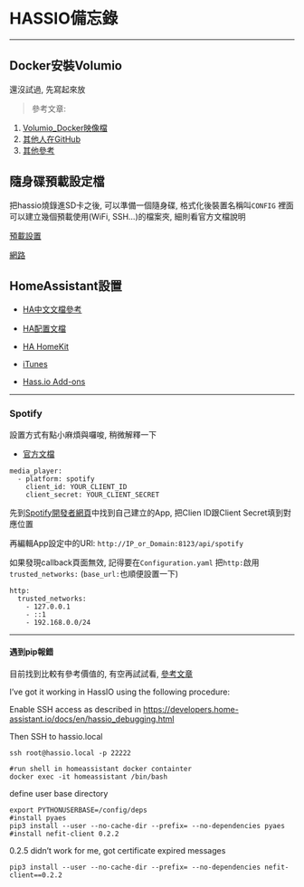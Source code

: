 # HASSIO備忘錄

---

## Docker安裝Volumio

還沒試過, 先寫起來放

>參考文章:

1. [Volumio_Docker映像檔](https://hub.docker.com/r/jbonjean/volumio/)
2. [其他人在GitHub](https://github.com/titilambert/docker-volumio2)
3. [其他參考](https://bbs.hassbian.com/thread-2083-1-1.html)

## 隨身碟預載設定檔

把hassio燒錄進SD卡之後, 可以準備一個隨身碟, 格式化後裝置名稱叫```CONFIG```
裡面可以建立幾個預載使用(WiFi, SSH...)的檔案夾, 細則看官方文檔說明

[預載設置](https://github.com/home-assistant/hassos/blob/dev/Documentation/configuration.md)

[網路](https://github.com/home-assistant/hassos/blob/dev/Documentation/network.md)

## HomeAssistant設置

 - [HA中文文檔參考](https://www.hachina.io/docs/321.html)

 - [HA配置文檔](https://www.home-assistant.io/getting-started/configuration/)

 - [HA HomeKit](https://www.home-assistant.io/components/homekit_controller/)

 - [iTunes](https://www.home-assistant.io/components/media_player.itunes/)

 - [Hass.io Add-ons](https://www.home-assistant.io/addons/)

---

### Spotify

設置方式有點小麻煩與囉唆, 稍微解釋一下

 - [官方文檔](https://www.home-assistant.io/components/media_player.spotify/)

```
media_player:
  - platform: spotify
    client_id: YOUR_CLIENT_ID
    client_secret: YOUR_CLIENT_SECRET
```

先到[Spotify開發者網頁](https://developer.spotify.com/dashboard/applications)中找到自己建立的App, 
把Clien ID跟Client Secret填到對應位置

再編輯App設定中的URl: ```http://IP_or_Domain:8123/api/spotify```

如果發現callback頁面無效, 記得要在```Configuration.yaml```
把```http:```啟用```trusted_networks:``` (```base_url:```也順便設置一下)

```
http:
  trusted_networks:
    - 127.0.0.1
    - ::1
    - 192.168.0.0/24
```

---

#### 遇到pip報錯

目前找到比較有參考價值的, 有空再試試看, [參考文章](https://community.home-assistant.io/t/run-pip-install-in-docker-hass/52946/8)

I’ve got it working in HassIO using the following procedure:

Enable SSH access as described in <https://developers.home-assistant.io/docs/en/hassio_debugging.html>

Then SSH to hassio.local

```
ssh root@hassio.local -p 22222

#run shell in homeassistant docker containter
docker exec -it homeassistant /bin/bash
```

define user base directory

```
export PYTHONUSERBASE=/config/deps
#install pyaes
pip3 install --user --no-cache-dir --prefix= --no-dependencies pyaes
#install nefit-client 0.2.2
```

0.2.5 didn’t work for me, got certificate expired messages

```
pip3 install --user --no-cache-dir --prefix= --no-dependencies nefit-client==0.2.2
```

